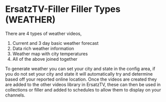 # ErsatzTV-Filler Filler Types (WEATHER)

There are 4 types of weather videos,
1. Current and 3 day basic weather forecast
2. Data rich weather information
3. Weather map with city temperatures
4. All of the above joined together

To generate weather you can set your city and state in the config area, if you do not set your city and state it will automatically try and determine based off your reported online location.
Once the videos are created they are added to the other videos library in ErsatzTV, these can then be used in collections or filler and added to schedules to allow them to display on your channels.
